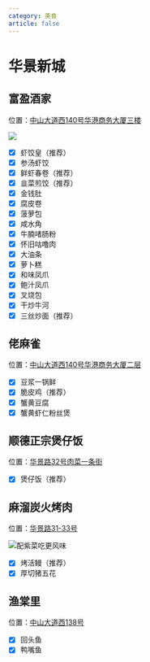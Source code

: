 ```yaml
---
category: 美食
article: false
---
```


# 华景新城

## 富盈酒家

<span class="icon iconfont icon-locate"></span> 位置：<a href="https://ditu.amap.com/place/B00141I8AJ" target="_blank">中山大道西140号华港商务大厦三楼</a>

![](https://img.sherry4869.com/blog/life/food/guangzhou/th/hjxc/img_2.jpg)

- [x] 虾饺皇（推荐）
- [x] 参汤虾饺
- [x] 鲜虾春卷（推荐）
- [x] 韭菜煎饺（推荐）
- [x] 金钱肚
- [x] 腐皮卷
- [x] 菠萝包
- [x] 咸水角
- [x] 牛腩啫肠粉
- [x] 怀旧咕噜肉
- [x] 大油条
- [x] 萝卜糕
- [x] 和味凤爪
- [x] 鲍汁凤爪
- [x] 叉烧包
- [x] 干炒牛河
- [x] 三丝炒面（推荐）

## 佬麻雀

<span class="icon iconfont icon-locate"></span> 位置：<a href="https://ditu.amap.com/place/B0FFI6K7Z4" target="_blank">中山大道西140号华港商务大厦二层</a>

- [x] 豆浆一锅鲜
- [x] 脆皮鸡（推荐）
- [x] 蟹黄豆腐
- [x] 蟹黄虾仁粉丝煲

## 顺德正宗煲仔饭

<span class="icon iconfont icon-locate"></span> 位置：<a href="https://ditu.amap.com/place/B0FFHX49R7" target="_blank">华景路32号肉菜一条街</a>

- [x] 煲仔饭（推荐）

## 麻溜炭火烤肉

<span class="icon iconfont icon-locate"></span> 位置：<a href="https://ditu.amap.com/place/B0HU6A19ND" target="_blank">华景路31-33号</a>

![配紫菜吃更风味](https://img.sherry4869.com/blog/life/food/guangzhou/th/hjxc/img.jpg)

- [x] 烤活鳗（推荐）
- [x] 厚切猪五花

## 渔棠里

<span class="icon iconfont icon-locate"></span> 位置：<a href="https://ditu.amap.com/place/B0HR6U9AWY" target="_blank">中山大道西138号</a>

- [x] 回头鱼
- [x] 鸭嘴鱼